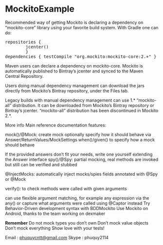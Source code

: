 # MockitoExample

Recommended way of getting Mockito is declaring a dependency on “mockito-core” library using your favorite build system. With Gradle one can do:

<pre>
repositories {
        jcenter()
        }
dependencies { testCompile "org.mockito:mockito-core:2.+" }
</pre>

Maven users can declare a dependency on mockito-core. Mockito is automatically published to Bintray’s jcenter and synced to the Maven Central Repository.

Users doing manual dependency management can download the jars directly from Mockito’s Bintray repository, under the Files tab.

Legacy builds with manual dependency management can use 1.* “mockito-all” distribution. It can be downloaded from Mockito’s Bintray repository or Bintray’s jcenter. “mockito-all” distribution has been discontinued in Mockito 2.*.

More info
Main reference documentation features:

mock()/@Mock: create mock
optionally specify how it should behave via Answer/ReturnValues/MockSettings
when()/given() to specify how a mock should behave

If the provided answers don’t fit your needs, write one yourself extending the Answer interface
spy()/@Spy: partial mocking, real methods are invoked but still can be verified and stubbed

@InjectMocks: automatically inject mocks/spies fields annotated with @Spy or @Mock

verify(): to check methods were called with given arguments

can use flexible argument matching, for example any expression via the any()
or capture what arguments were called using @Captor instead
Try Behavior-Driven development syntax with BDDMockito
Use Mockito on Android, thanks to the team working on dexmaker

<b>Remember</b>
Do not mock types you don’t own
Don’t mock value objects
Don’t mock everything
Show love with your tests!

Email : phuquycntt@gmail.com
Skype : phuquy2114
